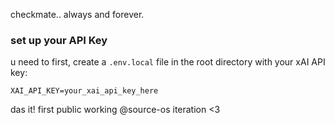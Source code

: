 checkmate.. always and forever.

### set up your API Key

u need to first, create a `.env.local` file in the root directory with your xAI API key:

```
XAI_API_KEY=your_xai_api_key_here
```

das it! first public working @source-os iteration <3